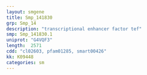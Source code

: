 ```yaml
---
layout: smgene
title: Smp_141830
grp: Smp_14
description: "transcriptional enhancer factor tef"
smp: Smp_141830.1
uniprot: "G4VQF3"
length:  2571
cdd: "cl02603, pfam01285, smart00426"
kk: K09448
categories: sm
---
```

